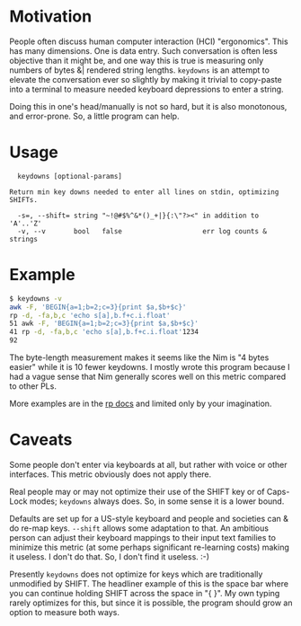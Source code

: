 Motivation
==========
People often discuss human computer interaction (HCI) "ergonomics".  This has
many dimensions.  One is data entry.  Such conversation is often less objective
than it might be, and one way this is true is measuring only numbers of bytes &|
rendered string lengths.  `keydowns` is an attempt to elevate the conversation
ever so slightly by making it trivial to copy-paste into a terminal to measure
needed keyboard depressions to enter a string.

Doing this in one's head/manually is not so hard, but it is also monotonous, and
error-prone.  So, a little program can help.

Usage
=====
```
  keydowns [optional-params]

Return min key downs needed to enter all lines on stdin, optimizing SHIFTs.

  -s=, --shift= string "~!@#$%^&*()_+|}{:\"?><" in addition to 'A'..'Z'
  -v, --v       bool   false                    err log counts & strings
```

Example
=======
```sh
$ keydowns -v
awk -F, 'BEGIN{a=1;b=2;c=3}{print $a,$b+$c}'
rp -d, -fa,b,c 'echo s[a],b.f+c.i.float'
51 awk -F, 'BEGIN{a=1;b=2;c=3}{print $a,$b+$c}'
41 rp -d, -fa,b,c 'echo s[a],b.f+c.i.float'1234
92
```
The byte-length measurement makes it seems like the Nim is "4 bytes easier"
while it is 10 fewer keydowns.  I mostly wrote this program because I had a
vague sense that Nim generally scores well on this metric compared to other PLs.

More examples are in the [rp docs](rp.md#comparing-examples-to-awk) and limited
only by your imagination.

Caveats
=======
Some people don't enter via keyboards at all, but rather with voice or other
interfaces.  This metric obviously does not apply there.

Real people may or may not optimize their use of the SHIFT key or of Caps-Lock
modes; `keydowns` always does.  So, in some sense it is a lower bound.

Defaults are set up for a US-style keyboard and people and societies can & do
re-map keys.  `--shift` allows some adaptation to that.  An ambitious person can
adjust their keyboard mappings to their input text families to minimize this
metric (at some perhaps significant re-learning costs) making it useless.
I don't do that.  So, I don't find it useless. :-)

Presently `keydowns` does not optimize for keys which are traditionally
unmodified by SHIFT.  The headliner example of this is the space bar where you
can continue holding SHIFT across the space in "{ }".  My own typing rarely
optimizes for this, but since it is possible, the program should grow an option
to measure both ways.
